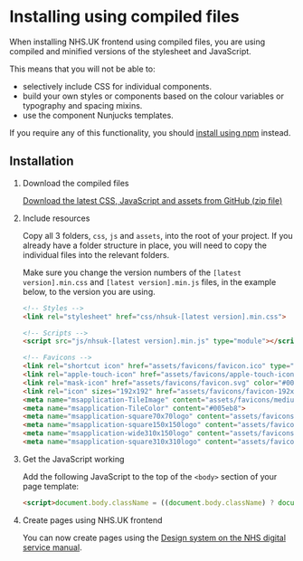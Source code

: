 # Installing using compiled files

When installing NHS.UK frontend using compiled files, you are using compiled and minified versions of the stylesheet and JavaScript.

This means that you will not be able to:

- selectively include CSS for individual components.
- build your own styles or components based on the colour variables or typography and spacing mixins.
- use the component Nunjucks templates.

If you require any of this functionality, you should [install using npm](/docs/installation/installing-with-npm.md) instead.

## Installation

1. Download the compiled files

   [Download the latest CSS, JavaScript and assets from GitHub (zip file)](https://github.com/nhsuk/nhsuk-frontend/releases)

2. Include resources

   Copy all 3 folders, `css`, `js` and `assets`, into the root of your project. If you already have a folder structure
   in place, you will need to copy the individual files into the relevant folders.

   Make sure you change the version numbers of the `[latest version].min.css` and `[latest version].min.js` files,
   in the example below, to the version you are using.

   ```html
   <!-- Styles -->
   <link rel="stylesheet" href="css/nhsuk-[latest version].min.css">

   <!-- Scripts -->
   <script src="js/nhsuk-[latest version].min.js" type="module"></script>

   <!-- Favicons -->
   <link rel="shortcut icon" href="assets/favicons/favicon.ico" type="image/x-icon">
   <link rel="apple-touch-icon" href="assets/favicons/apple-touch-icon-180x180.png">
   <link rel="mask-icon" href="assets/favicons/favicon.svg" color="#005eb8">
   <link rel="icon" sizes="192x192" href="assets/favicons/favicon-192x192.png">
   <meta name="msapplication-TileImage" content="assets/favicons/mediumtile-144x144.png">
   <meta name="msapplication-TileColor" content="#005eb8">
   <meta name="msapplication-square70x70logo" content="assets/favicons/smalltile-70x70.png">
   <meta name="msapplication-square150x150logo" content="assets/favicons/mediumtile-150x150.png">
   <meta name="msapplication-wide310x150logo" content="assets/favicons/widetile-310x150.png">
   <meta name="msapplication-square310x310logo" content="assets/favicons/largetile-310x310.png">
   ```

3. Get the JavaScript working

   Add the following JavaScript to the top of the `<body>` section of your page template:

   ```html
   <script>document.body.className = ((document.body.className) ? document.body.className + ' js-enabled' : 'js-enabled');</script>
   ```

4. Create pages using NHS.UK frontend

   You can now create pages using the [Design system on the NHS digital service manual](https://service-manual.nhs.uk/design-system).
